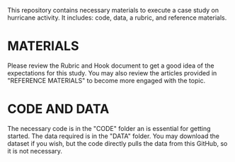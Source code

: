 This repository contains necessary materials to execute a case study on hurricane activity. It includes: code, data, a rubric, and reference materials. 

# MATERIALS

Please review the Rubric and Hook document to get a good idea of the expectations for this study. You may also review the articles provided in "REFERENCE MATERIALS" to become more engaged with the topic.

# CODE AND DATA

The necessary code is in the "CODE" folder an is essential for getting started.  The data required is in the "DATA" folder. You may download the dataset if you wish, but the code directly pulls the data from this GitHub, so it is not necessary.

